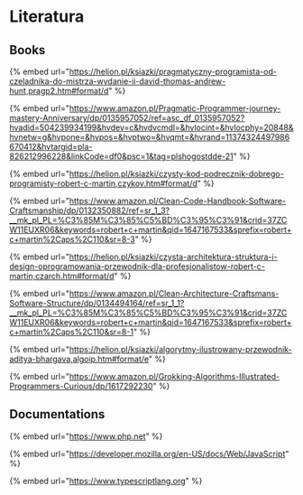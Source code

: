 # Literatura

## Books

{% embed url="https://helion.pl/ksiazki/pragmatyczny-programista-od-czeladnika-do-mistrza-wydanie-ii-david-thomas-andrew-hunt,pragp2.htm#format/d" %}

{% embed url="https://www.amazon.pl/Pragmatic-Programmer-journey-mastery-Anniversary/dp/0135957052/ref=asc_df_0135957052?hvadid=504239934199&hvdev=c&hvdvcmdl=&hvlocint=&hvlocphy=20848&hvnetw=g&hvpone=&hvpos=&hvptwo=&hvqmt=&hvrand=11374324497986670412&hvtargid=pla-826212996228&linkCode=df0&psc=1&tag=plshogostdde-21" %}

{% embed url="https://helion.pl/ksiazki/czysty-kod-podrecznik-dobrego-programisty-robert-c-martin,czykov.htm#format/d" %}

{% embed url="https://www.amazon.pl/Clean-Code-Handbook-Software-Craftsmanship/dp/0132350882/ref=sr_1_3?__mk_pl_PL=%C3%85M%C3%85%C5%BD%C3%95%C3%91&crid=37ZCW11EUXR06&keywords=robert+c+martin&qid=1647167533&sprefix=robert+c+martin%2Caps%2C110&sr=8-3" %}

{% embed url="https://helion.pl/ksiazki/czysta-architektura-struktura-i-design-oprogramowania-przewodnik-dla-profesjonalistow-robert-c-martin,czarch.htm#format/d" %}

{% embed url="https://www.amazon.pl/Clean-Architecture-Craftsmans-Software-Structure/dp/0134494164/ref=sr_1_1?__mk_pl_PL=%C3%85M%C3%85%C5%BD%C3%95%C3%91&crid=37ZCW11EUXR06&keywords=robert+c+martin&qid=1647167533&sprefix=robert+c+martin%2Caps%2C110&sr=8-1" %}

{% embed url="https://helion.pl/ksiazki/algorytmy-ilustrowany-przewodnik-aditya-bhargava,algoip.htm#format/e" %}

{% embed url="https://www.amazon.pl/Grokking-Algorithms-Illustrated-Programmers-Curious/dp/1617292230" %}

## Documentations

{% embed url="https://www.php.net" %}

{% embed url="https://developer.mozilla.org/en-US/docs/Web/JavaScript" %}

{% embed url="https://www.typescriptlang.org" %}
